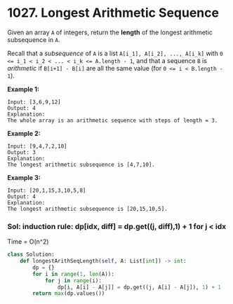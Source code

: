 # 1027. Longest Arithmetic Sequence

Given an array `A` of integers, return the **length** of the longest arithmetic subsequence in `A`.

Recall that a _subsequence_ of `A` is a list `A[i_1], A[i_2], ..., A[i_k]` with `0 <= i_1 < i_2 < ... < i_k <= A.length - 1`, and that a sequence `B` is _arithmetic_ if `B[i+1] - B[i]` are all the same value \(for `0 <= i < B.length - 1`\).

**Example 1:**

```text
Input: [3,6,9,12]
Output: 4
Explanation: 
The whole array is an arithmetic sequence with steps of length = 3.
```

**Example 2:**

```text
Input: [9,4,7,2,10]
Output: 3
Explanation: 
The longest arithmetic subsequence is [4,7,10].
```

**Example 3:**

```text
Input: [20,1,15,3,10,5,8]
Output: 4
Explanation: 
The longest arithmetic subsequence is [20,15,10,5].
```

### Sol: induction rule: dp\[idx, diff\] = dp.get\(\(j, diff\),1\) + 1 for j &lt; idx

Time = O\(n^2\)

```python
class Solution:
    def longestArithSeqLength(self, A: List[int]) -> int:
        dp = {}
        for i in range(1, len(A)):
            for j in range(i):
                dp[i, A[i] - A[j]] = dp.get((j, A[i] - A[j]), 1) + 1
        return max(dp.values())
```

